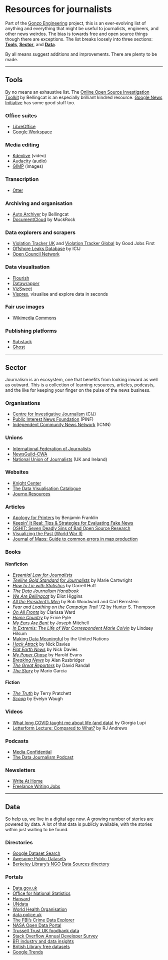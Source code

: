 # Resources for journalists

Part of the [Gonzo Engineering](https://gonzo.engineering) project, this is an ever-evolving list of anything and everything that might be useful to journalists, engineers, and other news weirdos. The bias is towards free and open source things though there are exceptions. The list breaks loosely into three sections: [**Tools**](#tools), [**Sector**](#sector), and [**Data**](#data).

By all means suggest additions and improvements. There are plenty to be made.

---

## Tools

By no means an exhaustive list. The [Online Open Source Investigation Toolkit](https://bellingcat.gitbook.io/toolkit) by Bellingcat is an especially brilliant kindred resource. [Google News Initiative](https://newsinitiative.withgoogle.com/en-gb/) has some good stuff too.

### Office suites

- [LibreOffice](https://www.libreoffice.org/)
- [Google Workspace](https://workspace.google.com/intl/en_uk/products/docs/)

### Media editing

- [Kdenlive](https://kdenlive.org/en/) (video)
- [Audacity](https://www.audacityteam.org/) (audio)
- [GIMP](https://www.gimp.org/) (images)

### Transcription

- [Otter](https://otter.ai/)

### Archiving and organisation

- [Auto Archiver](https://www.bellingcat.com/resources/2022/09/22/preserve-vital-online-content-with-bellingcats-auto-archiver-tool/) by Bellingcat
- [DocumentCloud](https://www.muckrock.com/tags/documentcloud/) by MuckRock

### Data explorers and scrapers

- [Violation Tracker UK](https://violationtrackeruk.goodjobsfirst.org/) and [Violation Tracker Global](https://violationtrackerglobal.goodjobsfirst.org/) by Good Jobs First
- [Offshore Leaks Database](https://offshoreleaks.icij.org/) by ICIJ
- [Open Council Network](https://opencouncil.network/)

### Data visualisation

- [Flourish](https://flourish.studio/)
- [Datawrapper](https://www.datawrapper.de/)
- [VizSweet](https://vizsweet.com/)
- [Visprex](https://www.visprex.com/), visualise and explore data in seconds

### Fair use images

- [Wikimedia Commons](https://commons.wikimedia.org/wiki/Main_Page)

### Publishing platforms

- [Substack](https://substack.com/)
- [Ghost](https://ghost.org/)

---

## Sector

Journalism is an ecosystem, one that benefits from looking inward as well as outward. This is a collection of learning resources, articles, podcasts, and the like for keeping your finger on the pulse of the news business.

### Organisations

- [Centre for Investigative Journalism](https://tcij.org/) (CIJ)
- [Public Interest News Foundation](https://www.publicinterestnews.org.uk/) (PINF)
- [Independent Community News Network](https://www.communityjournalism.co.uk/) (ICNN)

### Unions

- [International Federation of Journalists](https://www.ifj.org/)
- [NewsGuild-CWA](https://newsguild.org/)
- [National Union of Journalists](https://www.nuj.org.uk/) (UK and Ireland)

### Websites

- [Knight Center](https://journalismcourses.org/)
- [The Data Visualisation Catalogue](https://datavizcatalogue.com/)
- [Journo Resources](https://www.journoresources.org.uk/)

### Articles

- [Apology for Printers](https://founders.archives.gov/documents/Franklin/01-01-02-0061) by Benjamin Franklin
- [Keepin' It Real: Tips & Strategies for Evaluating Fake News](https://libguides.lmu.edu/c.php?g=595781&p=4121899)
- [OSHIT: Seven Deadly Sins of Bad Open Source Research](https://www.bellingcat.com/resources/2024/04/25/oshit-seven-deadly-sins-of-bad-open-source-research)<span style="text-decoration:underline;"> </span>
- [Visualizing the Past (World War II)](https://nathangoldwag.wordpress.com/2024/10/26/visualizing-the-past-world-war-ii/?ref=thebrowser.com)
- [Journal of Maps: Guide to common errors in map production](https://files.taylorandfrancis.com/TJOM-suppmaterial-quick-guide.pdf)

### Books

#### Nonfiction

- _[Essential Law for Journalists](https://www.nctj.com/product/mcnaes-essential-law-for-journalists-27th-edition/)_
- _[Teeline Gold Standard for Journalists](https://www.nctj.com/product/teeline-gold-standard/)_ by Marie Cartwright
- _[How to Lie with Statistics](https://www.researchgate.net/profile/Grigori-Evreinov/post/Data-visualization-which-is-best-for-within-and-cross-source-data/attachment/5b0690b6b53d2f63c3cdcad5/AS%3A629755908993031%401527156917765/download/How-to-Lie-with-Statistics.pdf)_ by Darrell Huff
- _[The Data Journalism Handbook](https://www.aup.nl/en/book/9789462989511/the-data-journalism-handbook)_
- _[We Are Bellingcat](https://www.bellingcat.com/book/)_ by Eliot Higgins
- _[All the President’s Men](https://en.wikipedia.org/wiki/All_the_President%27s_Men)_ by Bob Woodward and Carl Bernstein
- _[Fear and Loathing on the Campaign Trail ‘72](https://en.wikipedia.org/wiki/Fear_and_Loathing_on_the_Campaign_Trail_%2772)_ by Hunter S. Thompson
- _[On All Fronts](https://thefeministbookshop.com/products/on-all-fronts?srsltid=AfmBOoqYIWDNdMTJKVRy8b0fGKqOfVfLt7l7GJknMuzCWUlk2EMxhErm)_ by Clarissa Ward
- _[Home Country](<https://en.wikipedia.org/wiki/Home_Country_(book)>)_ by Ernie Pyle
- _[My Ears Are Bent](https://www.goodreads.com/book/show/210785.My_Ears_Are_Bent)_ by Joseph Mitchell
- *[In Extremis: The Life of War Correspondent Marie Colvin](https://www.waterstones.com/book/in-extremis/lindsey-hilsum/9781784703950)* by Lindsey Hilsum
- [Making Data Meaningful](https://unece.org/statistics/making-data-meaningful) by the United Nations
- _[Hack Attack](https://www.nickdavies.net/books/hack-attack-2014/)_ by Nick Davies
- _[Flat Earth News](https://www.nickdavies.net/books/flat-earth-news-2008/)_ by Nick Davies
- _[My Paper Chase](https://www.hachette.co.uk/titles/harold-evans-4/my-paper-chase/9780748114719/)_ by Harold Evans
- _[Breaking News](https://www.londonreviewbookshop.co.uk/stock/breaking-news-the-remaking-of-journalism-and-why-it-matters-now-alan-rusbridger)_ by Alan Rusbridger
- _[The Great Reporters](https://www.plutobooks.com/9780745322964/the-great-reporters/)_ by David Randall
- _[The Story](https://thaneandprose.com/shop-the-bookstore/ols/products/the-story)_ by Mario Garcia

#### Fiction

- _[The Truth](<https://en.wikipedia.org/wiki/The_Truth_(novel)>)_ by Terry Pratchett
- _[Scoop](<https://en.wikipedia.org/wiki/Scoop_(novel)>)_ by Evelyn Waugh

### Videos

- [What long COVID taught me about life (and data)](https://www.ted.com/talks/giorgia_lupi_what_long_covid_taught_me_about_life_and_data/transcript) by Giorgia Lupi
- [Letterform Lecture: Compared to What?](https://vimeo.com/1024517049) by RJ Andrews

### Podcasts

- [Media Confidential](https://www.prospectmagazine.co.uk/podcasts/media-confidential)
- [The Data Journalism Podcast](https://podcasters.spotify.com/pod/show/ddjpodcast)

### Newsletters

- [Write At Home](https://writeathome.beehiiv.com/)
- [Freelance Writing Jobs](https://freelancewritingjobs.substack.com/)

---

## Data

So help us, we live in a digital age now. A growing number of stories are powered by data. A lot of that data is publicly available, with the stories within just waiting to be found.

### Directories

- [Google Dataset Search](https://datasetsearch.research.google.com/)
- [Awesome Public Datasets](https://github.com/awesomedata/awesome-public-datasets)
- [Berkeley Library’s NGO Data Sources directory](https://guides.lib.berkeley.edu/c.php?g=496970&p=3401927)

### Portals

- [Data.gov.uk](http://Data.gov.uk)
- [Office for National Statistics](https://www.ons.gov.uk/)
- [Hansard](https://hansard.parliament.uk/)
- [UNdata](https://data.un.org/)
- [World Health Organisation](https://www.who.int/)
- [data.police.uk](http://data.police.uk)
- [The FBI’s Crime Data Explorer](https://cde.ucr.cjis.gov/)
- [NASA Open Data Portal](https://data.nasa.gov/)
- [Trussell Trust UK foodbank data](https://data.foodbank.org.uk/)
- [Stack Overflow Annual Developer Survey](https://survey.stackoverflow.co/)
- [BFI industry and data insights](https://www.bfi.org.uk/industry-data-insights)
- [British Library free datasets](https://bl.iro.bl.uk/collections/64e3804a-788a-4c4b-962c-ae180d955455?locale=en)
- [Google Trends](https://trends.google.com/trends/)
